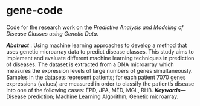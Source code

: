 # gene-code

Code for the research work on the *Predictive Analysis and Modeling of Disease Classes using Genetic Data.*


**_Abstract_** ​:
Using machine learning approaches to develop a method that uses genetic microarray data to
predict disease classes. This study aims to implement and evaluate different machine 
learning techniques in prediction of diseases.
The dataset is extracted from a DNA microarray which measures the expression levels of large
numbers of genes simultaneously. Samples in the datasets represent patients; for each patient
7070 genes expressions (values) are measured in order to classify the patient’s disease into one
of the following cases: EPD, JPA, MED, MGL, RHB.
**_Keywords—_** ​ ​Disease prediction; Machine Learning Algorithm; Genetic microarray.
